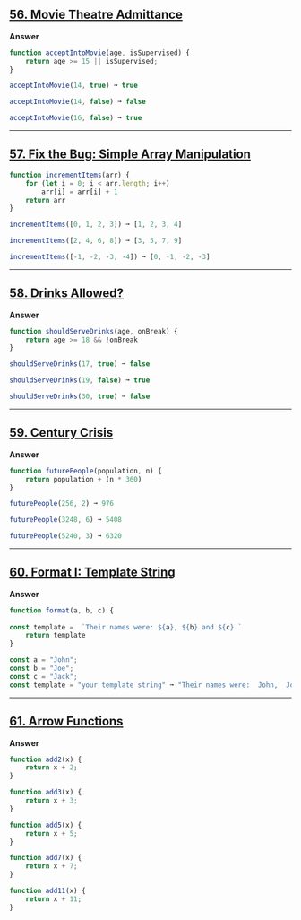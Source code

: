 ## [56. Movie Theatre Admittance](https://edabit.com/challenge/fP7gFvDaBymoZrXFx)

**Answer**

```js
function acceptIntoMovie(age, isSupervised) {
	return age >= 15 || isSupervised;
}

acceptIntoMovie(14, true) ➞ true

acceptIntoMovie(14, false) ➞ false

acceptIntoMovie(16, false) ➞ true

```
---

## [57. Fix the Bug: Simple Array Manipulation](https://edabit.com/challenge/jipHTDkabftop5irE)

```js
function incrementItems(arr) {
	for (let i = 0; i < arr.length; i++)
		arr[i] = arr[i] + 1
	return arr
}

incrementItems([0, 1, 2, 3]) ➞ [1, 2, 3, 4]

incrementItems([2, 4, 6, 8]) ➞ [3, 5, 7, 9]

incrementItems([-1, -2, -3, -4]) ➞ [0, -1, -2, -3]

```
---

## [58. Drinks Allowed?](https://edabit.com/challenge/PwpJNJiysvq3AuYJ8)

**Answer**

```js
function shouldServeDrinks(age, onBreak) {
	return age >= 18 && !onBreak
}

shouldServeDrinks(17, true) ➞ false

shouldServeDrinks(19, false) ➞ true

shouldServeDrinks(30, true) ➞ false

```
---

## [59. Century Crisis](https://edabit.com/challenge/DcmB9Ycm58FdkPe7k)

**Answer**

```js
function futurePeople(population, n) {
	return population + (n * 360) 
}

futurePeople(256, 2) ➞ 976

futurePeople(3248, 6) ➞ 5408

futurePeople(5240, 3) ➞ 6320

```
---

## [60. Format I: Template String](https://edabit.com/challenge/DCmM4Eo6GQfrJoKXc)

**Answer**

```js
function format(a, b, c) {
	
const template =  `Their names were: ${a}, ${b} and ${c}.`
	return template
}

const a = "John";
const b = "Joe";
const c = "Jack";
const template = "your template string" ➞ "Their names were:  John,  Joe  and  Jack."

```
---

## [61. Arrow Functions](https://edabit.com/challenge/qcw8QBqa4amN2x4q4)

**Answer**

```js
function add2(x) {
	return x + 2;
}

function add3(x) {
	return x + 3;
}

function add5(x) {
	return x + 5;
}

function add7(x) {
	return x + 7;
}

function add11(x) {
	return x + 11;
}
```
